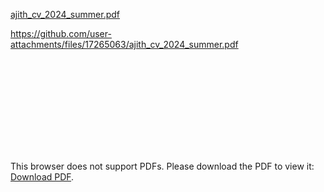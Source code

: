 [ajith_cv_2024_summer.pdf](https://github.com/user-attachments/files/17265063/ajith_cv_2024_summer.pdf)

https://github.com/user-attachments/files/17265063/ajith_cv_2024_summer.pdf


<object data="https://github.com/user-attachments/files/17265063/ajith_cv_2024_summer.pdf" type="application/pdf" width="700px" height="700px">
    <embed src="https://github.com/user-attachments/files/17265063/ajith_cv_2024_summer.pdf">
        <p>This browser does not support PDFs. Please download the PDF to view it: <a href="https://github.com/user-attachments/files/17265063/ajith_cv_2024_summer.pdf">Download PDF</a>.</p>
    </embed>
</object>
